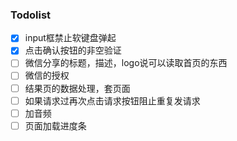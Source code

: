 ### Todolist
- [x] input框禁止软键盘弹起
- [x] 点击确认按钮的非空验证
- [ ] 微信分享的标题，描述，logo说可以读取首页的东西
- [ ] 微信的授权
- [ ] 结果页的数据处理，套页面
- [ ] 如果请求过再次点击请求按钮阻止重复发请求
- [ ] 加音频
- [ ] 页面加载进度条
